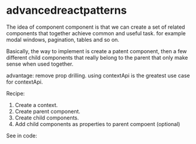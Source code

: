 # advancedreactpatterns
 
The idea of component component is that we can create a set of related components that together achieve common and useful task.
for example modal windows, pagination, tables and so on.

Basically, the way to implement is create a patent component, then a few different child components that really belong to the parent that only make sense when used together.

advantage: remove prop drilling.
using contextApi is the greatest use case for contextApi.

Recipe:

1) Create a context.
2) Create parent component.
3) Create child components.
4) Add child components as properties to parent compoent (optional)

See in code: 
